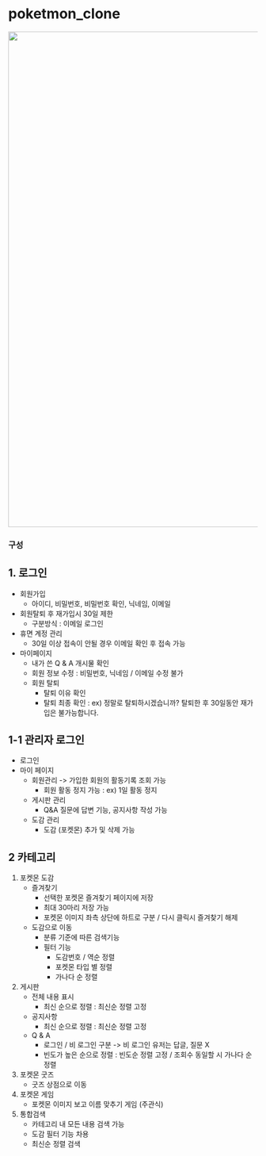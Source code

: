 # poketmon_clone

<img src="https://github.com/user-attachments/assets/0bb05da7-1aee-4ec0-ae9d-1e04b7b9ed70" width=1000 />

### 구성
## 1. 로그인
   - 회원가입
      - 아이디, 비밀번호, 비밀번호 확인, 닉네임, 이메일
   - 회원탈퇴 후 재가입시 30일 제한
     - 구분방식 : 이메일
   로그인
   - 휴면 계정 관리
     - 30일 이상 접속이 안될 경우 이메일 확인 후 접속 가능
   - 마이페이지
     - 내가 쓴 Q & A 개시물 확인
     - 회원 정보 수정 : 비밀번호, 닉네임 / 이메일 수정 불가
     - 회원 탈퇴
       - 탈퇴 이유 확인
       - 탈퇴 최종 확인 : ex) 정말로 탈퇴하시겠습니까? 탈퇴한 후 30일동안 재가입은 불가능합니다.

## 1-1 관리자 로그인
   - 로그인
   - 마이 페이지
     - 회원관리 -> 가입한 회원의 활동기록 조회 가능
       - 회원 활동 정지 가능 : ex) 1일 활동 정지
     - 게시판 관리
       - Q&A 질문에 답변 기능, 공지사항 작성 가능
     - 도감 관리
       - 도감 (포켓몬) 추가 및 삭제 가능

## 2 카테고리
  1. 포켓몬 도감
     - 즐겨찾기
       - 선택한 포켓몬 즐겨찾기 페이지에 저장
       - 최대 30마리 저장 가능
       - 포켓몬 이미지 좌측 상단에 하트로 구분 / 다시 클릭시 즐겨찾기 해제
     - 도감으로 이동
       - 분류 기준에 따른 검색기능
       - 필터 기능
         - 도감번호 / 역순 정렬
         - 포켓몬 타입 별 정렬
         - 가나다 순 정렬
  2. 게시판
     - 전체 내용 표시
       - 최신 순으로 정렬 : 최신순 정렬 고정
     - 공지사항
       - 최신 순으로 정렬 : 최신순 정렬 고정
     - Q & A
       - 로그인 / 비 로그인 구분 -> 비 로그인 유저는 답글, 질문 X
       - 빈도가 높은 순으로 정렬 : 빈도순 정렬 고정 / 조회수 동일할 시 가나다 순 정렬
  3. 포켓몬 굿즈
     - 굿즈 상점으로 이동
  4. 포켓몬 게임
     - 포켓몬 이미지 보고 이름 맞추기 게임 (주관식)
  5. 통합검색
     - 카테고리 내 모든 내용 검색 가능
     - 도감 필터 기능 차용
     - 최신순 정렬 검색
